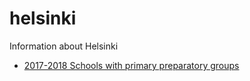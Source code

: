 # helsinki
Information about Helsinki

  * [2017-2018 Schools with primary preparatory groups](preparatory.html)
